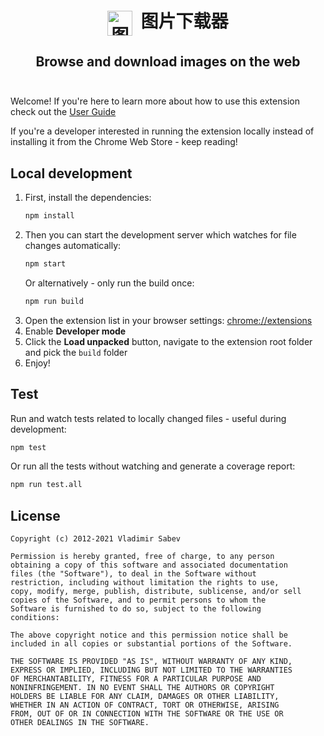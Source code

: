 <h1 align="center">
  <img src="images/icon_48.png" alt="图片下载器 logo" height="40" valign="middle" />
  &nbsp;图片下载器
</h1>

<h2 align="center">
  Browse and download images on the web
  <br />
  <br />
</h2>

Welcome! If you're here to learn more about how to use this extension check out the [User Guide](USERGUIDE)

If you're a developer interested in running the extension locally instead of installing it from the Chrome Web Store - keep reading!

## Local development
1. First, install the dependencies:
    ```bash
    npm install
    ```
2. Then you can start the development server which watches for file changes automatically:
    ```bash
    npm start
    ```
    Or alternatively - only run the build once:
    ```bash
    npm run build
    ```
3. Open the extension list in your browser settings: [chrome://extensions](chrome://extensions)
4. Enable **Developer mode**
5. Click the **Load unpacked** button, navigate to the extension root folder and pick the `build` folder
6. Enjoy!

## Test
Run and watch tests related to locally changed files - useful during development:
```bash
npm test
```

Or run all the tests without watching and generate a coverage report:
```bash
npm run test.all
```

## License
```
Copyright (c) 2012-2021 Vladimir Sabev

Permission is hereby granted, free of charge, to any person
obtaining a copy of this software and associated documentation
files (the "Software"), to deal in the Software without
restriction, including without limitation the rights to use,
copy, modify, merge, publish, distribute, sublicense, and/or sell
copies of the Software, and to permit persons to whom the
Software is furnished to do so, subject to the following
conditions:

The above copyright notice and this permission notice shall be
included in all copies or substantial portions of the Software.

THE SOFTWARE IS PROVIDED "AS IS", WITHOUT WARRANTY OF ANY KIND,
EXPRESS OR IMPLIED, INCLUDING BUT NOT LIMITED TO THE WARRANTIES
OF MERCHANTABILITY, FITNESS FOR A PARTICULAR PURPOSE AND
NONINFRINGEMENT. IN NO EVENT SHALL THE AUTHORS OR COPYRIGHT
HOLDERS BE LIABLE FOR ANY CLAIM, DAMAGES OR OTHER LIABILITY,
WHETHER IN AN ACTION OF CONTRACT, TORT OR OTHERWISE, ARISING
FROM, OUT OF OR IN CONNECTION WITH THE SOFTWARE OR THE USE OR
OTHER DEALINGS IN THE SOFTWARE.
```
